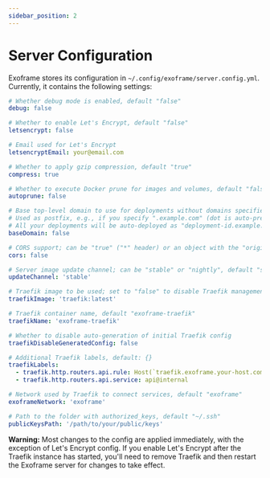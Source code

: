 ```yaml
---
sidebar_position: 2
---
```


# Server Configuration

Exoframe stores its configuration in `~/.config/exoframe/server.config.yml`. Currently, it contains the following settings:

```yaml
# Whether debug mode is enabled, default "false"
debug: false

# Whether to enable Let's Encrypt, default "false"
letsencrypt: false

# Email used for Let's Encrypt
letsencryptEmail: your@email.com

# Whether to apply gzip compression, default "true"
compress: true

# Whether to execute Docker prune for images and volumes, default "false"
autoprune: false

# Base top-level domain to use for deployments without domains specified, default "false"
# Used as postfix, e.g., if you specify ".example.com" (dot is auto-prepended if not present)
# All your deployments will be auto-deployed as "deployment-id.example.com"
baseDomain: false

# CORS support; can be "true" ("*" header) or an object with the "origin" property, default "false"
cors: false

# Server image update channel; can be "stable" or "nightly", default "stable"
updateChannel: 'stable'

# Traefik image to be used; set to "false" to disable Traefik management, default "traefik:latest"
traefikImage: 'traefik:latest'

# Traefik container name, default "exoframe-traefik"
traefikName: 'exoframe-traefik'

# Whether to disable auto-generation of initial Traefik config
traefikDisableGeneratedConfig: false

# Additional Traefik labels, default: {}
traefikLabels:
  - traefik.http.routers.api.rule: Host(`traefik.exoframe.your-host.com`)
  - traefik.http.routers.api.service: api@internal

# Network used by Traefik to connect services, default "exoframe"
exoframeNetwork: 'exoframe'

# Path to the folder with authorized_keys, default "~/.ssh"
publicKeysPath: '/path/to/your/public/keys'
```

**Warning:** Most changes to the config are applied immediately, with the exception of Let's Encrypt config. If you enable Let's Encrypt after the Traefik instance has started, you'll need to remove Traefik and then restart the Exoframe server for changes to take effect.
